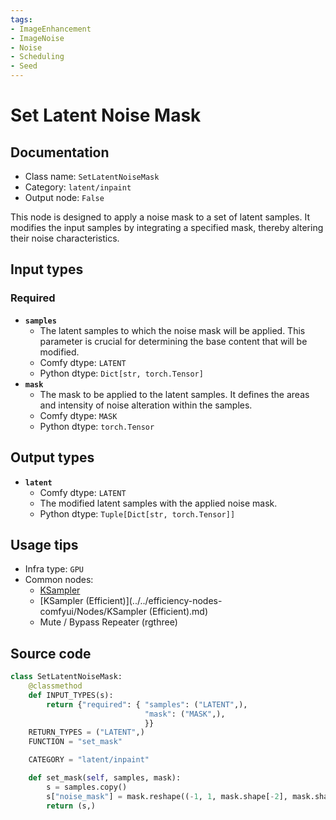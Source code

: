 ```yaml
---
tags:
- ImageEnhancement
- ImageNoise
- Noise
- Scheduling
- Seed
---
```


# Set Latent Noise Mask
## Documentation
- Class name: `SetLatentNoiseMask`
- Category: `latent/inpaint`
- Output node: `False`

This node is designed to apply a noise mask to a set of latent samples. It modifies the input samples by integrating a specified mask, thereby altering their noise characteristics.
## Input types
### Required
- **`samples`**
    - The latent samples to which the noise mask will be applied. This parameter is crucial for determining the base content that will be modified.
    - Comfy dtype: `LATENT`
    - Python dtype: `Dict[str, torch.Tensor]`
- **`mask`**
    - The mask to be applied to the latent samples. It defines the areas and intensity of noise alteration within the samples.
    - Comfy dtype: `MASK`
    - Python dtype: `torch.Tensor`
## Output types
- **`latent`**
    - Comfy dtype: `LATENT`
    - The modified latent samples with the applied noise mask.
    - Python dtype: `Tuple[Dict[str, torch.Tensor]]`
## Usage tips
- Infra type: `GPU`
- Common nodes:
    - [KSampler](../../Comfy/Nodes/KSampler.md)
    - [KSampler (Efficient)](../../efficiency-nodes-comfyui/Nodes/KSampler (Efficient).md)
    - Mute / Bypass Repeater (rgthree)



## Source code
```python
class SetLatentNoiseMask:
    @classmethod
    def INPUT_TYPES(s):
        return {"required": { "samples": ("LATENT",),
                              "mask": ("MASK",),
                              }}
    RETURN_TYPES = ("LATENT",)
    FUNCTION = "set_mask"

    CATEGORY = "latent/inpaint"

    def set_mask(self, samples, mask):
        s = samples.copy()
        s["noise_mask"] = mask.reshape((-1, 1, mask.shape[-2], mask.shape[-1]))
        return (s,)

```
